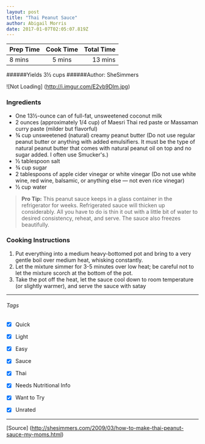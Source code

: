 ```yaml
---
layout: post
title: "Thai Peanut Sauce"
author: Abigail Morris
date: 2017-01-07T02:05:07.819Z
---
```


| Prep Time  | Cook Time    | Total Time  |
| ---------- |:------------:| -----------:|
| 8 mins    | 5 mins      | 13 mins     |


######Yields 3½ cups
######Author: SheSimmers

![Not Loading] (http://i.imgur.com/E2vb9DIm.jpg)

### Ingredients

* One 13½-ounce can of full-fat, unsweetened coconut milk
* 2 ounces (approximately 1/4 cup) of Maesri Thai red paste or Massaman curry paste (milder but flavorful)
* ¾ cup unsweetened (natural) creamy peanut butter (Do not use regular peanut butter or anything with added emulsifiers. It must be the type of natural peanut butter that comes with natural peanut oil on top and no sugar added. I often use Smucker's.)
* ½ tablespoon salt
* ¾ cup sugar
* 2 tablespoons of apple cider vinegar or white vinegar (Do not use white wine, red wine, balsamic, or anything else — not even rice vinegar)
* ½ cup water

> **Pro Tip:** This peanut sauce keeps in a glass container in the refrigerator for weeks. Refrigerated sauce will thicken up considerably. All you have to do is thin it out with a little bit of water to desired consistency, reheat, and serve. The sauce also freezes beautifully.

### Cooking Instructions

1. Put everything into a medium heavy-bottomed pot and bring to a very gentle boil over medium heat, whisking constantly.
2. Let the mixture simmer for 3-5 minutes over low heat; be careful not to let the mixture scorch at the bottom of the pot.
3. Take the pot off the heat, let the sauce cool down to room temperature (or slightly warmer), and serve the sauce with satay



---

###### Tags
- [x] Quick
- [x] Light
- [x] Easy
- [x] Sauce
- [x] Thai
- [x] Needs Nutritional Info
- [x] Want to Try
- [x] Unrated


---

[Source] (http://shesimmers.com/2009/03/how-to-make-thai-peanut-sauce-my-moms.html)

